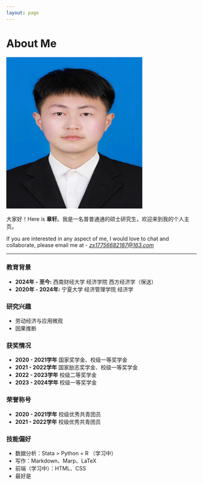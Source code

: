 ```yaml
---
layout: page
---
```


# About Me

<img src="images/my.jpg" class="floatpic" width="360" height="400">

大家好！Here is **章轩**。我是一名普普通通的硕士研究生，欢迎来到我的个人主页。


If you are interested in any aspect of me, I would love to chat and collaborate, please email me at - *zx17756682187@163.com*

---
### 教育背景

- **2024年 - 至今:** 西南财经大学 经济学院 西方经济学（保送）
- **2020年 - 2024年:** 宁夏大学 经济管理学院 经济学 


### 研究兴趣

- 劳动经济与应用微观
- 因果推断

### 获奖情况

- **2020 - 2021学年** 国家奖学金、校级一等奖学金
- **2021 - 2022学年** 国家励志奖学金、校级一等奖学金
- **2022 - 2023学年** 校级二等奖学金
- **2023 - 2024学年** 校级一等奖学金


### 荣誉称号
- **2020 - 2021学年** 校级优秀共青团员
- **2021 - 2022学年** 校级优秀共青团员



### 技能偏好

- 数据分析：Stata > Python = R （学习中）
- 写作：Markdown、Marp、LaTeX
- 前端（学习中）：HTML、CSS
- 最好是